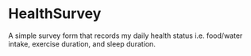 # HealthSurvey
A simple survey form that records my daily health status i.e. food/water intake, exercise duration, and sleep duration.
